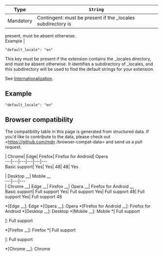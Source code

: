 Type | `String`  
---|---  
Mandatory | Contingent: must be present if the _locales subdirectory is
present, must be absent otherwise.  
Example |

    
    
    "default_locale": "en"  
  
This key must be present if the extension contains the _locales directory, and
must be absent otherwise. It identifies a subdirectory of _locales, and this
subdirectory will be used to find the default strings for your extension.

See [Internationalization](/en-US/Add-ons/WebExtensions/Internationalization).

## Example

    
    
    "default_locale": "en"

## Browser compatibility

The compatibility table in this page is generated from structured data. If
you'd like to contribute to the data, please check out <https://github.com/mdn
/browser-compat-data> and send us a pull request.

| Chrome| Edge| Firefox| Firefox for Android| Opera  
---|---|---|---|---|---  
Basic support|  Yes|  Yes| 48| 48|  Yes  
  
| Desktop __| Mobile __  
---|---|---  
| Chrome __| Edge __| Firefox __| Opera __| Firefox for Android __  
Basic support|  Full support Yes|  Full support Yes|  Full support 48|  Full
support Yes|  Full support 48

  *[Edge __]: Edge
  *[Opera __]: Opera
  *[Firefox for Android __]: Firefox for Android
  *[Desktop __]: Desktop
  *[Mobile __]: Mobile
  *[
 Full support

]: Full support

  *[Firefox __]: Firefox
  *[
Full support

]: Full support

  *[Chrome __]: Chrome

